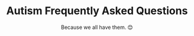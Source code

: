 ---
title: "Autism Frequently Asked Questions"
subtitle: "Because we all have them. 😊"
# meta description
description: "Autism Frequently Asked Questions (FAQ)."
draft: false
section: "autism-faq"
layout: "faq"

faq_list:
- title: "Do vaccinations cause Autism?"
  content: 'No, vaccinations do _not_ cause Autism. There have been many studies done to try to find a link and none have. Here is a good resource for you to [learn more](https://www.cdc.gov/vaccinesafety/concerns/autism.html).'

- title: "Do autistic people have empathy?"
  content: "Yes, despite the stereotype, many autistic people experience empathy. Learn about the [double empathy problem](https://www.spectrumnews.org/news/double-empathy-explained/)."

- title: "Why do autistic people wear headphones?"
  content: "Autistic people can have very different [sensory profiles](/autism-blog/autism-and-sensory-issues/). Many are extremely sensitive to sound and use noise-cancelling headphones to help block out too much sensory input. Otherwise they can get overstimulated which causes them stress and anxiety."

- title: "Can an autistic person fall in love?"
  content: "Yes, some autistic people have romantic relationships, fall in love, marry, and have children."

- title: "What are functioning labels?"
  content: "[Functioning labels](/autism-functioning-labels/) such as \"high functioning\" are sometimes used to identify someone’s communication methods and intellectual ability. These \"functioning labels\" are harmful to autistic people and have been used in the past to keep us from receiving services we need."

- title: "How common is autism?"
  content: "Autism is a neurodevelopmental disorder, affecting about 1 in 54 children in the United States. It is more common in boys than girls, with a ratio of about 4:2. But this disparity might be due in part to diagnostic bias."

- title: "How is autism diagnosed?"
  content: "Autism is usually diagnosed in early childhood, although it can be diagnosed at any age. To diagnose autism, a healthcare provider will consider a combination of factors, including a child's developmental history, behavior, and any physical or medical conditions. The provider may also use standardized tests and observe the child in different settings to assess their social and communication skills. Adults in the U.S. are often given the ADOS-2 test during assessment."

---